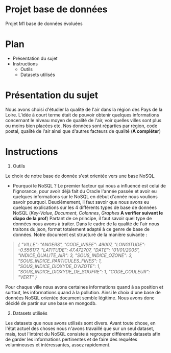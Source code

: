 # Projet base de données 
Projet M1 base de données évoluées

# Plan

* Présentation du sujet
* Instructions
  * Outils
  * Datasets utilisés


# Présentation du sujet 

Nous avons choisi d'étudier la qualité de l'air dans la région des Pays de la Loire.
L'idée à court terme était de pouvoir obtenir quelques informations concernant le niveau moyen de qualité de l'air, voir quelles villes sont plus ou moins bien placées etc.
Nos données sont réparties par région, code postal, qualité de l'air ainsi que d'autres facteurs de qualité (**A compléter**)

# Instructions 

1. Outils

Le choix de notre base de donnée s'est orientée vers une base NoSQL.
 * Pourquoi le NoSQL ?
Le premier facteur qui nous a influencé est celui de l'ignorance, pour avoir déjà fait du Oracle l'année passée et avoir eu quelques informations sur le NoSQL en début d'année nous voulions savoir pourquoi.
 Deuxièmement, il faut savoir que nous avons eu quelques explications sur les 4 différents types de base de données NoSQL (*Key-Value*, *Document*, *Colonnes*, *Graphes* **A verifier suivant le diapo de la prof**)
 Partant de ce principe, il faut savoir quel type de données nous avons à traiter. Dans le cadre de la qualité de l'air nous traitons du json, format totalement adapté à ce genre de base de données. Notre document est structuré de la manière suivante : 
  
>   *{
>    "VILLE": "ANGERS",
>    "CODE_INSEE": 49007,
>    "LONGITUDE": -0.556177,
>    "LATITUDE": 47.472707,
>    "DATE": "01/01/2005",
>    "INDICE_QUALITE_AIR": 3,
>    "SOUS_INDICE_OZONE": 3,
>    "SOUS_INDICE_PARTICULES_FINES": 1,
>    "SOUS_INDICE_DIOXYDE_D'AZOTE": 1,
>    "SOUS_INDICE_DIOXYDE_DE_SOUFRE": 1,
>    "CODE_COULEUR": "VERT"
>    }*
  
 Pour chaque ville nous avons certaines informations quand à sa position et surtout, les informations quand à la pollution.
 Ainsi le choix d'une base de données NoSQL orientée document semble légitime.
  Nous avons donc décidé de partir sur une base en mongodb.
  
  
2. Datasets utilisés

Les datasets que nous avons utilisés sont divers.
Avant toute chose, en l'état actuel des choses nous n'avons travaillé que sur un seul dataset, mais, tout l'intéret du NoSQL consiste à regrouper différents datasets afin de garder les informations pertinentes et de faire des requêtes volumineuses et intéressantes, assez rapidement.
